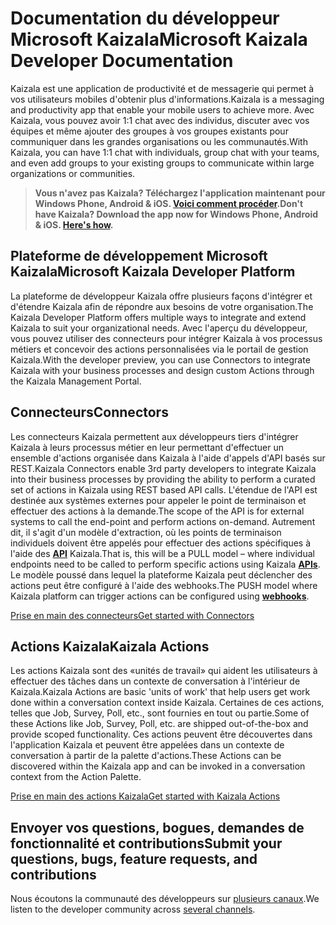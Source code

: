 # <a name="microsoft-kaizala-developer-documentation"></a><span data-ttu-id="cc045-101">Documentation du développeur Microsoft Kaizala</span><span class="sxs-lookup"><span data-stu-id="cc045-101">Microsoft Kaizala Developer Documentation</span></span>

<span data-ttu-id="cc045-102">Kaizala est une application de productivité et de messagerie qui permet à vos utilisateurs mobiles d'obtenir plus d'informations.</span><span class="sxs-lookup"><span data-stu-id="cc045-102">Kaizala is a messaging and productivity app that enable your mobile users to achieve more.</span></span> <span data-ttu-id="cc045-103">Avec Kaizala, vous pouvez avoir 1:1 chat avec des individus, discuter avec vos équipes et même ajouter des groupes à vos groupes existants pour communiquer dans les grandes organisations ou les communautés.</span><span class="sxs-lookup"><span data-stu-id="cc045-103">With Kaizala, you can have 1:1 chat with individuals, group chat with your teams, and even add groups to your existing groups to communicate within large organizations or communities.</span></span>

> <span data-ttu-id="cc045-104">**Vous n'avez pas Kaizala? Téléchargez l'application maintenant pour Windows Phone, Android & iOS. [Voici comment procéder](install.md).**</span><span class="sxs-lookup"><span data-stu-id="cc045-104">**Don't have Kaizala? Download the app now for Windows Phone, Android & iOS. [Here's how](install.md).**</span></span>

## <a name="microsoft-kaizala-developer-platform"></a><span data-ttu-id="cc045-105">Plateforme de développement Microsoft Kaizala</span><span class="sxs-lookup"><span data-stu-id="cc045-105">Microsoft Kaizala Developer Platform</span></span> 
<span data-ttu-id="cc045-106">La plateforme de développeur Kaizala offre plusieurs façons d'intégrer et d'étendre Kaizala afin de répondre aux besoins de votre organisation.</span><span class="sxs-lookup"><span data-stu-id="cc045-106">The Kaizala Developer Platform offers multiple ways to integrate and extend Kaizala to suit your organizational needs.</span></span> <span data-ttu-id="cc045-107">Avec l'aperçu du développeur, vous pouvez utiliser des connecteurs pour intégrer Kaizala à vos processus métiers et concevoir des actions personnalisées via le portail de gestion Kaizala.</span><span class="sxs-lookup"><span data-stu-id="cc045-107">With the developer preview, you can use Connectors to integrate Kaizala with your business processes and design custom Actions through the Kaizala Management Portal.</span></span>

## <a name="connectors"></a><span data-ttu-id="cc045-108">Connecteurs</span><span class="sxs-lookup"><span data-stu-id="cc045-108">Connectors</span></span>

<span data-ttu-id="cc045-109">Les connecteurs Kaizala permettent aux développeurs tiers d'intégrer Kaizala à leurs processus métier en leur permettant d'effectuer un ensemble d'actions organisée dans Kaizala à l'aide d'appels d'API basés sur REST.</span><span class="sxs-lookup"><span data-stu-id="cc045-109">Kaizala Connectors enable 3rd party developers to integrate Kaizala into their business processes by providing the ability to perform a curated set of actions in Kaizala using REST based API calls.</span></span> <span data-ttu-id="cc045-110">L'étendue de l'API est destinée aux systèmes externes pour appeler le point de terminaison et effectuer des actions à la demande.</span><span class="sxs-lookup"><span data-stu-id="cc045-110">The scope of the API is for external systems to call the end-point and perform actions on-demand.</span></span> <span data-ttu-id="cc045-111">Autrement dit, il s'agit d'un modèle d'extraction, où les points de terminaison individuels doivent être appelés pour effectuer des actions spécifiques à l'aide des **[API](connectors/API.md)** Kaizala.</span><span class="sxs-lookup"><span data-stu-id="cc045-111">That is, this will be a PULL model – where individual endpoints need to be called to perform specific actions using Kaizala **[APIs](connectors/API.md)**.</span></span> <span data-ttu-id="cc045-112">Le modèle poussé dans lequel la plateforme Kaizala peut déclencher des actions peut **[](connectors/webHooks.md)** être configuré à l'aide des webhooks.</span><span class="sxs-lookup"><span data-stu-id="cc045-112">The PUSH model where Kaizala platform can trigger actions can be configured using **[webhooks](connectors/webHooks.md)**.</span></span>

[<span data-ttu-id="cc045-113">Prise en main des connecteurs</span><span class="sxs-lookup"><span data-stu-id="cc045-113">Get started with Connectors</span></span>](connectors/README.md)

## <a name="kaizala-actions"></a><span data-ttu-id="cc045-114">Actions Kaizala</span><span class="sxs-lookup"><span data-stu-id="cc045-114">Kaizala Actions</span></span>

<span data-ttu-id="cc045-115">Les actions Kaizala sont des «unités de travail» qui aident les utilisateurs à effectuer des tâches dans un contexte de conversation à l'intérieur de Kaizala.</span><span class="sxs-lookup"><span data-stu-id="cc045-115">Kaizala Actions are basic 'units of work' that help users get work done within a conversation context inside Kaizala.</span></span> <span data-ttu-id="cc045-116">Certaines de ces actions, telles que Job, Survey, Poll, etc., sont fournies en tout ou partie.</span><span class="sxs-lookup"><span data-stu-id="cc045-116">Some of these Actions like Job, Survey, Poll, etc. are shipped out-of-the-box and provide scoped functionality.</span></span> <span data-ttu-id="cc045-117">Ces actions peuvent être découvertes dans l'application Kaizala et peuvent être appelées dans un contexte de conversation à partir de la palette d'actions.</span><span class="sxs-lookup"><span data-stu-id="cc045-117">These Actions can be discovered within the Kaizala app and can be invoked in a conversation context from the Action Palette.</span></span>

[<span data-ttu-id="cc045-118">Prise en main des actions Kaizala</span><span class="sxs-lookup"><span data-stu-id="cc045-118">Get started with Kaizala Actions</span></span>](Actions/README.md)

## <a name="submit-your-questions-bugs-feature-requests-and-contributions"></a><span data-ttu-id="cc045-119">Envoyer vos questions, bogues, demandes de fonctionnalité et contributions</span><span class="sxs-lookup"><span data-stu-id="cc045-119">Submit your questions, bugs, feature requests, and contributions</span></span>

<span data-ttu-id="cc045-120">Nous écoutons la communauté des développeurs sur [plusieurs canaux](feedback.md).</span><span class="sxs-lookup"><span data-stu-id="cc045-120">We listen to the developer community across [several channels](feedback.md).</span></span>
